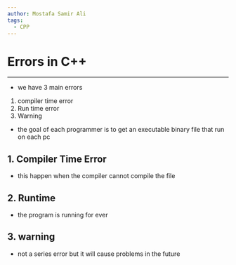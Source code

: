 ```yaml
---
author: Mostafa Samir Ali
tags:
  - CPP
---
```


# Errors in C++
---
- we have 3 main errors 
1. compiler time error 
2. Run time error
3. Warning
- the goal of each programmer is to get an executable binary file that run on each pc

## 1. Compiler Time Error
- this happen when the compiler cannot compile the file 
## 2. Runtime
- the program is running for ever 
## 3. warning 
- not a series error but it will cause problems in the future 